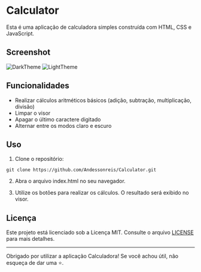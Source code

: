 # Calculator

Esta é uma aplicação de calculadora simples construída com HTML, CSS e JavaScript.

## Screenshot
![DarkTheme](https://github.com/Andessonreis/Calculator/assets/105820333/d53c31a2-99d4-4110-924b-e4f88b558bef)
![LightTheme](https://github.com/Andessonreis/Calculator/assets/105820333/90647ad1-3670-4b3a-8659-014cdfcbf390)


## Funcionalidades

- Realizar cálculos aritméticos básicos (adição, subtração, multiplicação, divisão)
- Limpar o visor
- Apagar o último caractere digitado
- Alternar entre os modos claro e escuro

## Uso

1. Clone o repositório:

```
git clone https://github.com/Andessonreis/Calculator.git
```

2. Abra o arquivo index.html no seu navegador.

3. Utilize os botões para realizar os cálculos. O resultado será exibido no visor.

## Licença

Este projeto está licenciado sob a Licença MIT. Consulte o arquivo [LICENSE](LICENSE) para mais detalhes.

---

Obrigado por utilizar a aplicação Calculadora! Se você achou útil, não esqueça de dar uma ⭐️.
```
